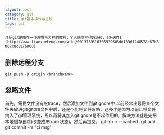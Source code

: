 ```yaml
---
layout: post
category: git	
title: git基本操作与进阶
tags: git
---
```


`介绍git的推荐一下廖雪峰大神的教程，个人感觉写得超级棒，[传送门](http://www.liaoxuefeng.com/wiki/0013739516305929606dd18361248578c67b8067c8c017b000)`

## 删除远程分支		
	git push -D origin <branchName>


## 忽略文件
  首先，需要文件没有被trace，然后添加文件到gitignore中
  以前经常出现将某个文件夹放进gitignore文件中后，还是不能将文件忽略，这多半是因为以前已将文件纳入了git管理系统，所以再将其加入gitignore是不起作用的，解决方法就是先把本地缓存删除(改变成未track状态)，然后再提交。
  	git rm -r --cached .
  	git add .
  	git commit -m "ci msg"